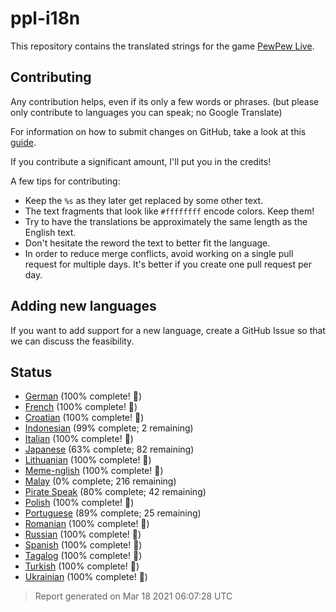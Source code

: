 [//]: # "This file is automatically generated by generate_readme.py"
# ppl-i18n
This repository contains the translated strings for the game [PewPew Live](https://pewpew.live).
## Contributing
Any contribution helps, even if its only a few words or phrases.
(but please only contribute to languages you can speak; no Google Translate)

For information on how to submit changes on GitHub, take a look at this [guide](https://docs.github.com/en/free-pro-team@latest/github/managing-files-in-a-repository/editing-files-in-another-users-repository).

If you contribute a significant amount, I'll put you in the credits!

A few tips for contributing:
* Keep the `%s` as they later get replaced by some other text.
* The text fragments that look like `#ffffffff` encode colors. Keep them!
* Try to have the translations be approximately the same length as the English text.
* Don't hesitate the reword the text to better fit the language.
* In order to reduce merge conflicts, avoid working on a single pull request for multiple days. It's better if you create one pull request per day.
## Adding new languages
If you want to add support for a new language, create a GitHub Issue so that we can discuss
the feasibility.
## Status
* [German](/translations/deu.po) (100% complete! 🎉)
* [French](/translations/fra.po) (100% complete! 🎉)
* [Croatian](/translations/hrv.po) (100% complete! 🎉)
* [Indonesian](/translations/ind.po) (99% complete; 2 remaining)
* [Italian](/translations/ita.po) (100% complete! 🎉)
* [Japanese](/translations/jpn.po) (63% complete; 82 remaining)
* [Lithuanian](/translations/lit.po) (100% complete! 🎉)
* [Meme-nglish](/translations/meme.po) (100% complete! 🎉)
* [Malay](/translations/msa.po) (0% complete; 216 remaining)
* [Pirate Speak](/translations/pirate.po) (80% complete; 42 remaining)
* [Polish](/translations/pol.po) (100% complete! 🎉)
* [Portuguese](/translations/por.po) (89% complete; 25 remaining)
* [Romanian](/translations/ron.po) (100% complete! 🎉)
* [Russian](/translations/rus.po) (100% complete! 🎉)
* [Spanish](/translations/spa.po) (100% complete! 🎉)
* [Tagalog](/translations/tgl.po) (100% complete! 🎉)
* [Turkish](/translations/tur.po) (100% complete! 🎉)
* [Ukrainian](/translations/ukr.po) (100% complete! 🎉)
> Report generated on Mar 18 2021 06:07:28 UTC